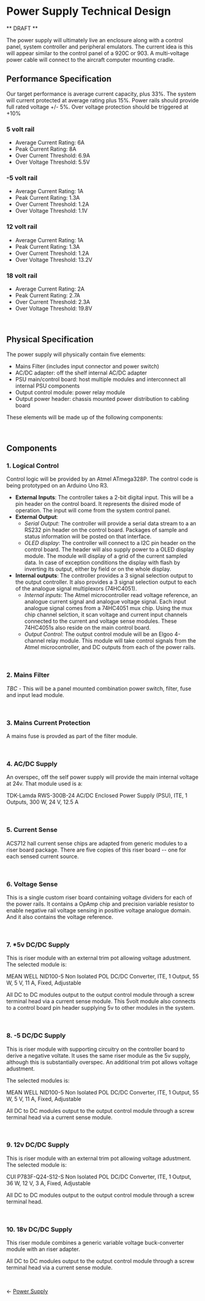 # Power Supply Technical Design

** DRAFT **

The power supply will ultimately live an enclosure along with a control panel, system controller and peripheral emulators. The current idea is this will appear similar to the control panel of a 920C or 903. A multi-voltage power cable will connect to the aircraft computer mounting cradle. 

## Performance Specification

Our target performance is average current capacity, plus 33%.  The system will current protected at average rating plus 15%. Power rails should provide full rated voltage +/- 5%. Over voltage protection should be triggered at +10%

### 5 volt rail

- Average Current Rating: 6A
- Peak Current Rating: 8A
- Over Current Threshold: 6.9A
- Over Voltage Threshold: 5.5V

### -5 volt rail

- Average Current Rating: 1A
- Peak Current Rating: 1.3A
- Over Current Threshold: 1.2A
- Over Voltage Threshold: 1.1V

### 12 volt rail

- Average Current Rating: 1A
- Peak Current Rating: 1.3A
- Over Current Threshold: 1.2A
- Over Voltage Threshold: 13.2V

### 18 volt rail

- Average Current Rating: 2A
- Peak Current Rating: 2.7A
- Over Current Threshold: 2.3A
- Over Voltage Threshold: 19.8V

<br>

## Physical Specification

The power supply will physically contain five elements: 

- Mains Filter (includes input connector and power switch)
- AC/DC adapter: off the shelf internal AC/DC adapter
- PSU main/control board: host multiple modules and interconnect all internal PSU components  
- Output control module: power relay module
- Output power header: chassis mounted power distribution to cabling board

These elements will be made up of the following components:

<br>

## Components

### 1. Logical Control

Control logic will be provided by an Atmel ATmega328P. The control code is being prototyped on an Arduino Uno R3. 

- **External Inputs**: The controller takes a 2-bit digital input. This will be a pin header on the control board. It represents the disired mode of operation. The input will come from the system control panel.
- **External Output**:
  - *Serial Output*: The controller will provide a serial data stream to a an RS232 pin header on the control board. Packages of sample and status information will be posted on that interface. 
  - *OLED display*: The controller will connect to a I2C pin header on the control board. The header will also supply power to a OLED display module. The module will display of a grid of the current sampled data.  In case of exception conditions the display with flash by inverting its output, either by field or on the whole display.
- **Internal outputs**: The controller provides a 3 signal selection output to the output controller. It also provides a 3 signal selection output to each of the analogue signal multiplexors (74HC4051).
  - *Internal inputs*: The Atmel microcontroller read voltage reference, an analogue current signal and analogue voltage signal. Each input analogue signal comes from a 74HC4051 mux chip. Using the mux chip channel selction, it scan voltage and current input channels connected to the current and voltage sense modules. These 74HC4051s also reside on the main control board.
  - *Output Control*: The output control module will be an Elgoo 4-channel relay module. This module will take control signals from the Atmel microcontroller, and DC outputs from each of the power rails.

<br>

### 2. Mains Filter

*TBC* - This will be a panel mounted combination power switch, filter, fuse and input lead module.

<br>

### 3. Mains Current Protection

A mains fuse is provded as part of the filter module. 

<br>

### 4. AC/DC Supply

An overspec, off the self power supply will provide the main internal voltage at 24v.  That module used is a:

  TDK-Lamda RWS-300B-24 AC/DC Enclosed Power Supply (PSU), ITE, 1 Outputs, 300 W, 24 V, 12.5 A

<br> 

### 5. Current Sense

ACS712 hall current sense chips are adapted from generic modules to a riser board package. There are five copies of this riser board -- one for each sensed current source.

<br>

### 6. Voltage Sense

This is a single custom riser board containing voltage dividers for each of the power rails.  It contains a OpAmp chip and precision variable resistor to enable negative rail voltage sensing in positive voltage analogue domain. And it also contains the voltage reference.

<br>

### 7. *5v DC/DC Supply

This is riser module with an external trim pot allowing voltage adustment. The selected module is:

  MEAN WELL  NID100-5  Non Isolated POL DC/DC Converter, ITE, 1 Output, 55 W, 5 V, 11 A, Fixed, Adjustable

All DC to DC modules output to the output control module through a screw terminal head via a current sense module. This 5volt module also connects to a control board pin header supplying 5v to other modules in the system.

<br>

### 8. -5 DC/DC Supply

This is riser module with supporting circuitry on the controller board to derive a negative voltate. It uses the same riser module as the 5v supply, although this is substantially overspec. An additional trim pot allows voltage adustment. 

The selected modules is:

  MEAN WELL  NID100-5  Non Isolated POL DC/DC Converter, ITE, 1 Output, 55 W, 5 V, 11 A, Fixed, Adjustable

All DC to DC modules output to the output control module through a screw terminal head via a current sense module.

<br>

### 9. 12v DC/DC Supply

This is riser module with an external trim pot allowing voltage adustment. The selected module is:

  CUI P783F-Q24-S12-S Non Isolated POL DC/DC Converter, ITE, 1 Output, 36 W, 12 V, 3 A, Fixed, Adjustable

All DC to DC modules output to the output control module through a screw terminal head.

<br>

### 10. 18v DC/DC Supply

This riser module combines a generic variable voltage buck-converter module with an riser adapter.

All DC to DC modules output to the output control module through a screw terminal head via a current sense module.

<br>

<- [Power Supply](power.md)